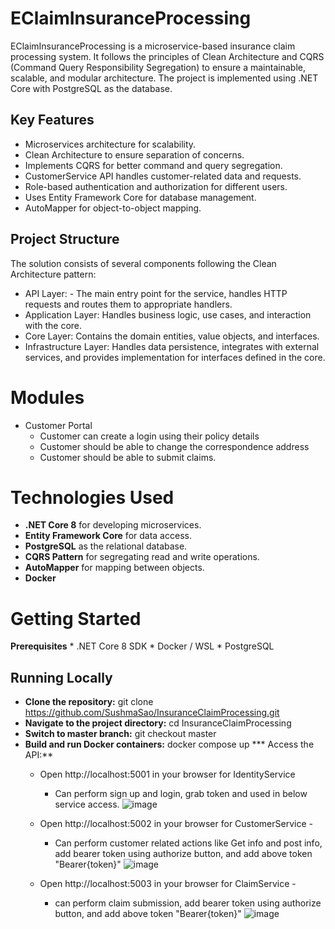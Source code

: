 # EClaimInsuranceProcessing
EClaimInsuranceProcessing is a microservice-based insurance claim processing system. It follows the principles of Clean Architecture and CQRS (Command Query Responsibility Segregation) to ensure a maintainable, scalable, and modular architecture. The project is implemented using .NET Core with PostgreSQL as the database.

## **Key Features**
* Microservices architecture for scalability.
* Clean Architecture to ensure separation of concerns.
* Implements CQRS for better command and query segregation.
* CustomerService API handles customer-related data and requests.
* Role-based authentication and authorization for different users.
* Uses Entity Framework Core for database management.
* AutoMapper for object-to-object mapping.

## **Project Structure**
The solution consists of several components following the Clean Architecture pattern:

* API Layer: - The main entry point for the service, handles HTTP requests and routes them to appropriate handlers.
* Application Layer: Handles business logic, use cases, and interaction with the core.
* Core Layer: Contains the domain entities, value objects, and interfaces.
* Infrastructure Layer: Handles data persistence, integrates with external services, and provides implementation for interfaces defined in the core.

# **Modules**
* Customer Portal
     * Customer can create a login using their policy details
     * Customer should be able to change the correspondence address
     * Customer should be able to submit claims.
       
 # **Technologies Used**
* **.NET Core 8** for developing microservices.
* **Entity Framework Core** for data access.
* **PostgreSQL** as the relational database.
* **CQRS Pattern** for segregating read and write operations.
* **AutoMapper** for mapping between objects.
* **Docker**

# Getting Started
  **Prerequisites**
    * .NET Core 8 SDK
    * Docker / WSL
    * PostgreSQL
    
## Running Locally
* **Clone the repository:** git clone https://github.com/SushmaSao/InsuranceClaimProcessing.git
* **Navigate to the project directory:** cd InsuranceClaimProcessing
* **Switch to master branch:** git checkout master
* **Build and run Docker containers:** docker compose up
*** Access the API:**
    * Open http://localhost:5001 in your browser for IdentityService 
        * Can perform sign up and login, grab token and used in below service access.
           ![image](https://github.com/user-attachments/assets/bcdf72e0-76ec-4909-a9d4-2e55a04fecec)
          
    * Open http://localhost:5002 in your browser for CustomerService  -
        * Can perform customer related actions like Get info and post info, add bearer token using authorize button, and add above token "Bearer{token}"
           ![image](https://github.com/user-attachments/assets/6584127f-ed98-4687-968f-94ecc4a1c525)

    * Open http://localhost:5003 in your browser for ClaimService -
        * can perform claim submission, add bearer token using authorize button, and add above token "Bearer{token}"
            ![image](https://github.com/user-attachments/assets/5e446934-18c4-4643-ada1-a5e29771c4a1)


